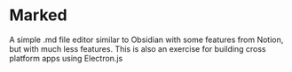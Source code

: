 # Marked
A simple .md file editor similar to Obsidian with some features from Notion, but with much less features.
This is also an exercise for building cross platform apps using Electron.js